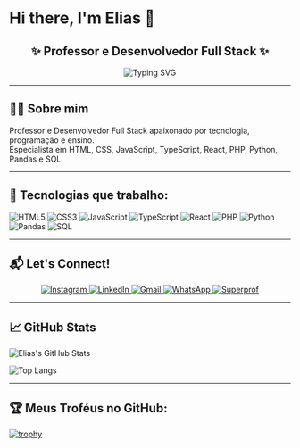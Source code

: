 # Hi there, I'm Elias 👋

<h2 align="center">
✨ Professor e Desenvolvedor Full Stack ✨
</h2>

<p align="center">
  <img src="https://readme-typing-svg.herokuapp.com?font=Fira+Code&size=28&pause=1000&color=00FF00&center=true&vCenter=true&width=800&height=100&lines=Apaixonado+por+Tecnologia+e+Ensino!;Especialista+em+Front-end+e+Back-end!;Mentor+e+Professor+de+Programação!" alt="Typing SVG" />
</p>

---

## 👨‍🏫 Sobre mim
Professor e Desenvolvedor Full Stack apaixonado por tecnologia, programação e ensino.  
Especialista em HTML, CSS, JavaScript, TypeScript, React, PHP, Python, Pandas e SQL.

---

## 🚀 Tecnologias que trabalho:

![HTML5](https://img.shields.io/badge/HTML5-%23E34F26.svg?&style=for-the-badge&logo=html5&logoColor=white)
![CSS3](https://img.shields.io/badge/CSS3-%231572B6.svg?&style=for-the-badge&logo=css3&logoColor=white)
![JavaScript](https://img.shields.io/badge/JavaScript-%23323330.svg?&style=for-the-badge&logo=javascript&logoColor=%23F7DF1E)
![TypeScript](https://img.shields.io/badge/TypeScript-%23007ACC.svg?&style=for-the-badge&logo=typescript&logoColor=white)
![React](https://img.shields.io/badge/React-%2320232a.svg?&style=for-the-badge&logo=react&logoColor=%2361DAFB)
![PHP](https://img.shields.io/badge/PHP-%23777BB4.svg?&style=for-the-badge&logo=php&logoColor=white)
![Python](https://img.shields.io/badge/Python-3670A0?style=for-the-badge&logo=python&logoColor=ffdd54)
![Pandas](https://img.shields.io/badge/Pandas-%23150458.svg?&style=for-the-badge&logo=pandas&logoColor=white)
![SQL](https://img.shields.io/badge/SQL-%23007ACC.svg?&style=for-the-badge&logo=mysql&logoColor=white)

---

## 📬 Let's Connect!

<p align="center">
  <a href="https://www.instagram.com/eliaswebdesigner" target="_blank">
    <img alt="Instagram" src="https://img.shields.io/badge/Instagram-E4405F?style=for-the-badge&logo=instagram&logoColor=white" />
  </a>
  <a href="https://www.linkedin.com/in/eliasgomesdeveloper" target="_blank">
    <img alt="LinkedIn" src="https://img.shields.io/badge/LinkedIn-0077B5?style=for-the-badge&logo=linkedin&logoColor=white" />
  </a>
  <a href="mailto:eliasgdeveloper@gmail.com" target="_blank">
    <img alt="Gmail" src="https://img.shields.io/badge/Gmail-D14836?style=for-the-badge&logo=gmail&logoColor=white" />
  </a>
  <a href="https://wa.me/5532998369193" target="_blank">
    <img alt="WhatsApp" src="https://img.shields.io/badge/WhatsApp-25D366?style=for-the-badge&logo=whatsapp&logoColor=white" />
  </a>
  <a href="https://www.superprof.com.br/promocao-curso-javascript-aluno-por-aula-basico-avancado-front-end-back-end-ensino-passo-passo.html" target="_blank">
    <img alt="Superprof" src="https://img.shields.io/badge/Superprof-FF4081?style=for-the-badge&logo=google-chrome&logoColor=white" />
  </a>
</p>

---

## 📈 GitHub Stats

![Elias's GitHub Stats](https://github-readme-stats.vercel.app/api?username=eliasgdeveloper&show_icons=true&theme=dark)

![Top Langs](https://github-readme-stats.vercel.app/api/top-langs/?username=eliasgdeveloper&layout=compact&theme=dark)

---

## 🏆 Meus Troféus no GitHub:

[![trophy](https://github-profile-trophy.vercel.app/?username=eliasgdeveloper&theme=darkhub)](https://github.com/ryo-ma/github-profile-trophy)
